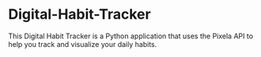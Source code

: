 # Digital-Habit-Tracker
This Digital Habit Tracker is a Python application that uses the Pixela API to help you track and visualize your daily habits.
